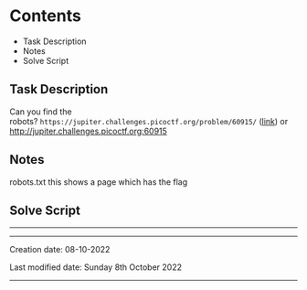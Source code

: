 # Contents
- Task Description
- Notes
- Solve Script


## Task Description
Can you find the robots? `https://jupiter.challenges.picoctf.org/problem/60915/` ([link](https://jupiter.challenges.picoctf.org/problem/60915/)) or http://jupiter.challenges.picoctf.org:60915

## Notes
robots.txt this shows a page which has the flag

## Solve Script
***



***
Creation date: 08-10-2022

Last modified date: Sunday 8th October 2022
***
